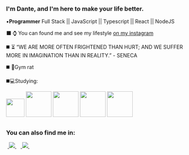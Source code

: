 ### I'm Dante, and I'm here to make your life better.
▪️**Programmer** Full Stack || JavaScript || Typescript || React || NodeJS

⬛ ⌚ You can found me and see my lifestyle [on my instagram](https://instagram.com/danterodrigues_?igshid=OGQ5ZDc2ODk2ZA==) 

◼️ ⏳ “WE ARE MORE OFTEN FRIGHTENED THAN HURT; AND WE SUFFER MORE IN IMAGINATION THAN IN REALITY.” - SENECA

◼️ 💪Gym rat

◼️💻Studying:
<div display = "inline">
<img width = 50 height = 50 src="https://cdn.jsdelivr.net/gh/devicons/devicon/icons/javascript/javascript-original.svg" />
<img wifth = 70 height = 70 src="https://cdn.jsdelivr.net/gh/devicons/devicon/icons/nodejs/nodejs-original-wordmark.svg" />
<img wifth = 70 height = 70 img src="https://cdn.jsdelivr.net/gh/devicons/devicon@latest/icons/react/react-original-wordmark.svg" />
<img wifth = 70 height = 70 src="https://cdn.jsdelivr.net/gh/devicons/devicon@latest/icons/typescript/typescript-original.svg" />
<img wifth = 70 height = 70 src="https://cdn.jsdelivr.net/gh/devicons/devicon@latest/icons/postgresql/postgresql-original-wordmark.svg" />
</div>

##

### You can also find me in:

&nbsp;<a href="linkedin.com/in/dante-ayala-011a31284/">
  <img src="https://img.shields.io/badge/linkedin-%230077B5.svg?style=for-the-badge&logo=linkedin&logoColor=white">
</a>&nbsp;
&nbsp;<a href="https://instagram.com/danterodrigues_?igshid=OGQ5ZDc2ODk2ZA==">
  <img src="https://img.shields.io/badge/Instagram-%23E4405F.svg?style=for-the-badge&logo=Instagram&logoColor=white">
</a>&nbsp;
          



<!--
**DanteRael/DanteRael** is a ✨ _special_ ✨ repository because its `README.md` (this file) appears on your GitHub profile.

Here are some ideas to get you started:

- 🔭 I’m currently working on ...
- 🌱 I’m currently learning ...
- 👯 I’m looking to collaborate on ...
- 🤔 I’m looking for help with ...
- 💬 Ask me about ...
- 📫 How to reach me: ...
- 😄 Pronouns: ...
- ⚡ Fun fact: ...
-->

